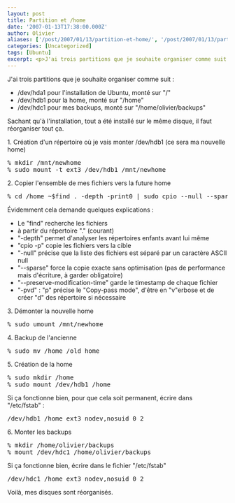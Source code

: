 ```yaml
---
layout: post
title: Partition et /home
date: '2007-01-13T17:38:00.000Z'
author: Olivier
aliases: ['/post/2007/01/13/partition-et-home/', '/post/2007/01/13/partition-et-home/']
categories: [Uncategorized]
tags: [Ubuntu]
excerpt: <p>J'ai trois partitions que je souhaite organiser comme suit :</p> <ul> <li>/dev/hda1 pour l'installation de Ubuntu, monté sur &quot;/&quot;</li> <li>/dev/hdb1 pour la home, monté sur &quot;/home&quot;</li> <li>/dev/hdc1 pour mes backups, monté sur &quot;/home/olivier/backups&quot;</li> </ul> <p>Sachant qu'à l'installation, tout a été installé sur le même disque, il faut réorganiser tout ça.</p>
---
```


<p>J'ai trois partitions que je souhaite organiser comme suit :</p> <ul> <li>/dev/hda1 pour l'installation de Ubuntu, monté sur &quot;/&quot;</li> <li>/dev/hdb1 pour la home, monté sur &quot;/home&quot;</li> <li>/dev/hdc1 pour mes backups, monté sur &quot;/home/olivier/backups&quot;</li> </ul> <p>Sachant qu'à l'installation, tout a été installé sur le même disque, il faut réorganiser tout ça.</p>
<!--more-->
<p>1. Création d'un répertoire où je vais monter /dev/hdb1 (ce sera ma nouvelle home)</p> 
<pre class="prettyprint lang-bsh">
% mkdir /mnt/newhome
% sudo mount -t ext3 /dev/hdb1 /mnt/newhome 
</pre> 
<p>2. Copier l'ensemble de mes fichiers vers la future home</p>
<pre class="prettyprint lang-bsh">
% cd /home ~$find . -depth -print0 | sudo cpio --null --sparse --preserve-modification-time -pvd /mnt/newhome 
</pre> 
<p>Évidemment cela demande quelques explications :</p> <ul> <li>Le &quot;find&quot; recherche les fichiers</li> <li>à partir du répertoire &quot;.&quot; (courant)</li> <li>&quot;-depth&quot; permet d'analyser les répertoires enfants avant lui même</li> <li>&quot;cpio -p&quot; copie les fichiers vers la cible</li> <li>&quot;-null&quot; précise que la liste des fichiers est séparé par un caractère ASCII null</li> <li>&quot;--sparse&quot; force la copie exacte sans optimisation (pas de performance mais d'écriture, à garder obligatoire)</li> <li>&quot;--preserve-modification-time&quot; garde le timestamp de chaque fichier</li> <li>&quot;-pvd&quot; : &quot;p&quot; précise le &quot;Copy-pass mode&quot;, d'être en &quot;v&quot;erbose et de créer &quot;d&quot; des répertoire si nécessaire</li> </ul> <p>3. Démonter la nouvelle home</p> 
<pre class="prettyprint lang-bsh">
% sudo umount /mnt/newhome 
</pre> 
<p>4. Backup de l'ancienne</p> 
<pre class="prettyprint lang-bsh">
% sudo mv /home /old_home 
</pre> 
<p>5. Création de la home</p> 
<pre class="prettyprint lang-bsh">
% sudo mkdir /home
% sudo mount /dev/hdb1 /home
</pre> 
<p>Si ça fonctionne bien, pour que cela soit permanent, écrire dans &quot;/etc/fstab&quot; :</p> 
<pre class="prettyprint lang-bsh">
/dev/hdb1 /home ext3 nodev,nosuid 0 2 
</pre> 
<p>6. Monter les backups</p> 
<pre class="prettyprint lang-bsh">
% mkdir /home/olivier/backups
% mount /dev/hdc1 /home/olivier/backups 
</pre>
 <p>Si ça fonctionne bien, écrire dans le fichier &quot;/etc/fstab&quot;</p> 
<pre class="prettyprint">
/dev/hdc1 /home ext3 nodev,nosuid 0 2
</pre> 
<p>Voilà, mes disques sont réorganisés.</p>

